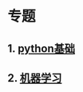 # 专题
## 1. [python基础](http://kfly.top/blog-spec/python)

## 2. [机器学习](http://kfly.top/blog-spec/mlib)
